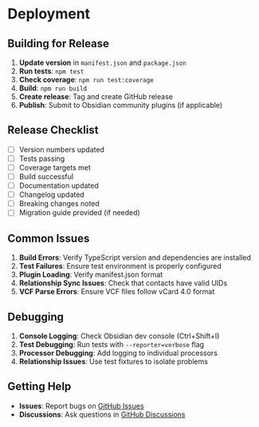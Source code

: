 # Deployment

## Building for Release

1. **Update version** in `manifest.json` and `package.json`
2. **Run tests**: `npm test`
3. **Check coverage**: `npm run test:coverage`
4. **Build**: `npm run build`
5. **Create release**: Tag and create GitHub release
6. **Publish**: Submit to Obsidian community plugins (if applicable)

## Release Checklist

- [ ] Version numbers updated
- [ ] Tests passing
- [ ] Coverage targets met
- [ ] Build successful
- [ ] Documentation updated
- [ ] Changelog updated
- [ ] Breaking changes noted
- [ ] Migration guide provided (if needed)

## Common Issues

1. **Build Errors**: Verify TypeScript version and dependencies are installed
2. **Test Failures**: Ensure test environment is properly configured
3. **Plugin Loading**: Verify manifest.json format
4. **Relationship Sync Issues**: Check that contacts have valid UIDs
5. **VCF Parse Errors**: Ensure VCF files follow vCard 4.0 format

## Debugging

1. **Console Logging**: Check Obsidian dev console (Ctrl+Shift+I)
2. **Test Debugging**: Run tests with `--reporter=verbose` flag
3. **Processor Debugging**: Add logging to individual processors
4. **Relationship Issues**: Use test fixtures to isolate problems

## Getting Help

- **Issues**: Report bugs on [GitHub Issues](https://github.com/iandennismiller/obsidian-vcf-contacts/issues)
- **Discussions**: Ask questions in [GitHub Discussions](https://github.com/iandennismiller/obsidian-vcf-contacts/discussions)

